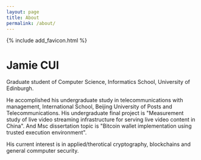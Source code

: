 ```yaml
---
layout: page
title: About
permalink: /about/
---
```

{% include add_favicon.html %}

# Jamie CUI

Graduate student of Computer Science, Informatics School, University of Edinburgh.

He accomplished his undergraduate study in telecommunications with management, International School, Beijing University of Posts and Telecommunications. His undergraduate final project is "Measurement study of live  video streaming infrastructure for serving live video content in China". And Msc dissertation topic is "Bitcoin wallet implementation using trusted execution environment".

His current interest is in applied/therotical cryptography, blockchains and general commputer security.